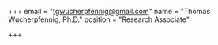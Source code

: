 +++
email = "tgwucherpfennig@gmail.com"
name = "Thomas Wucherpfennig, Ph.D."
position = "Research Associate"

+++

